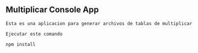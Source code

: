 ## Multiplicar Console App
    Esta es una aplicacion para generar archivos de tablas de multiplicar

    Ejecutar este comando

    npm install